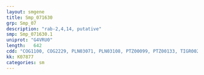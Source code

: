 ```yaml
---
layout: smgene
title: Smp_071630
grp: Smp_07
description: "rab-2,4,14, putative"
smp: Smp_071630.1
uniprot: "G4VRU0"
length:   642
cdd: "COG1100, COG2229, PLN03071, PLN03108, PTZ00099, PTZ00133, TIGR00231, cd01866, cl21455, pfam00071, pfam08477, smart00175, smart00176"
kk: K07877
categories: sm
---
```

